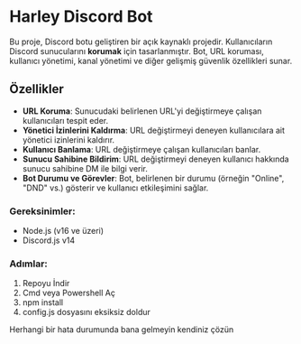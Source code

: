 # Harley Discord Bot

Bu proje, Discord botu geliştiren bir açık kaynaklı projedir. Kullanıcıların Discord sunucularını **korumak** için tasarlanmıştır. Bot, URL koruması, kullanıcı yönetimi, kanal yönetimi ve diğer gelişmiş güvenlik özellikleri sunar.

## Özellikler

- **URL Koruma**: Sunucudaki belirlenen URL'yi değiştirmeye çalışan kullanıcıları tespit eder.
- **Yönetici İzinlerini Kaldırma**: URL değiştirmeyi deneyen kullanıcılara ait yönetici izinlerini kaldırır.
- **Kullanıcı Banlama**: URL değiştirmeye çalışan kullanıcıları banlar.
- **Sunucu Sahibine Bildirim**: URL değiştirmeyi deneyen kullanıcı hakkında sunucu sahibine DM ile bilgi verir.
- **Bot Durumu ve Görevler**: Bot, belirlenen bir durumu (örneğin "Online", "DND" vs.) gösterir ve kullanıcı etkileşimini sağlar.

### Gereksinimler:
- Node.js (v16 ve üzeri)
- Discord.js v14

### Adımlar:
1. Repoyu İndir
2. Cmd veya Powershell Aç
3. npm install
4. config.js dosyasını eksiksiz doldur

Herhangi bir hata durumunda bana gelmeyin kendiniz çözün
